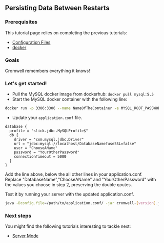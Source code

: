 ## Persisting Data Between Restarts

### Prerequisites

This tutorial page relies on completing the previous tutorials:

* [Configuration Files](ConfigurationFiles.md)
* [docker](https://docs.docker.com/engine/installation/)

### Goals

Cromwell remembers everything it knows!

### Let's get started!

- Pull the MySQL docker image from dockerhub:
`docker pull mysql:5.5`
- Start the MySQL docker container with the following line:

```bash
docker run -p 3306:3306 --name NameOfTheContainer -e MYSQL_ROOT_PASSWORD=YourPassword-e MYSQL_DATABASE=DatabaseName -e MYSQL_USER=ChooseAName -e MYPASSWORD=YourOtherPassword -d mysql/mysql-server:latest
```

- Update your `application.conf` file.

```hocon
database {
  profile = "slick.jdbc.MySQLProfile$"
  db {
    driver = "com.mysql.jdbc.Driver"
    url = "jdbc:mysql://localhost/DatabaseName?useSSL=false"
    user = "ChooseAName"
    password = "YourOtherPassword"
    connectionTimeout = 5000
  }
}
```
Add the line above, below the all other lines in your application.conf. Replace "DatabaseName","ChooseAName" and "YourOtherPassword" with the values you choose in step 2, preserving the double qoutes.

Test it by running your server with the updated application.conf.
```bash
java -Dconfig.file=/path/to/application.conf/ -jar cromwell-[version].jar ...
```

### Next steps

You might find the following tutorials interesting to tackle next:

* [Server Mode](ServerMode.md)
